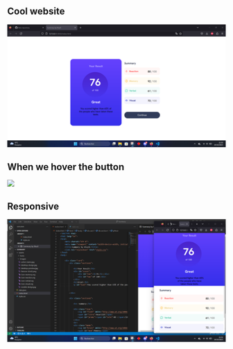 ## Cool website
![](assets/images/image1.png)

## When we hover the button

![](assets/images/button_actif.png)

## Responsive

![](assets/images/responsive.png)
